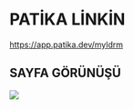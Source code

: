 # PATİKA LİNKİN

https://app.patika.dev/myldrm

## SAYFA GÖRÜNÜŞÜ

<img src = "https://www.hizliresim.com/ojhlrhs" >
